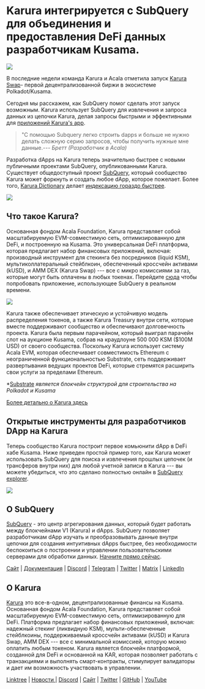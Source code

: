 # Karura интегрируется с SubQuery для объединения и предоставления DeFi данных разработчикам Kusama.

![](https://cdn-images-1.medium.com/max/1600/0*EBj5be1webNUchfi)

В последние недели команда Karura и Acala отметила запуск [Karura Swap](https://apps.karura.network/)- первой децентрализованной биржи в экосистеме Polkadot/Kusama.

Сегодня мы расскажем, как SubQuery помог сделать этот запуск возможным. Karura использует SubQuery для извлечения и запроса данных из цепочки Karura, делая запросы быстрыми и эффективными для [приложений Karura's app](https://apps.karura.network/).

> "С помощью Subquery легко строить dapps и больше не нужно делать сложную серию запросов, чтобы получить нужные мне данные.*--- Бретт (Разработчик в Acala)*

Разработка dApps на Karura теперь значительно быстрее с новыми публичными проектами SubQuery, опубликованными Karura. Существует общедоступный проект [SubQuery](https://explorer.subquery.network/subquery/AcalaNetwork/karura), который сообщество Karura может форкнуть и создать любое dApp, которое пожелает. Более того, [Karura Dictionary](https://explorer.subquery.network/subquery/AcalaNetwork/karura-dictionary) делает [индексацию гораздо быстрее](https://subquery.medium.com/subquerys-just-got-a-lot-faster-with-the-dictionary-8a7a1447574).

![](https://cdn-images-1.medium.com/max/1600/1*vvI_pI93mhe4kzSNQ2yMoQ.png)

## Что такое Karura?

Основанная фондом Acala Foundation, Karura представляет собой масштабируемую EVM-совместимую сеть, оптимизированную для DeFi, и построенную на Kusama. Это универсальная DeFi платформа, которая предлагает набор финансовых приложений, включая: производный инструмент для стекинга без посредников (liquid KSM), мультиколлатеральный стейблкоин, обеспеченный кроссчейн активами (kUSD), и AMM DEX (Karura Swap) --- все с микро комиссиями за газ, которые могут быть оплачены в любых токенах. Перейдите [сюда](http://apps.karura.network) чтобы попробовать приложение, использующее SubQuery в реальном времени.

![](https://cdn-images-1.medium.com/max/1600/0*g174RcFJwJcw2ITS)

Karura также обеспечивает этическую и устойчивую модель распределения токенов, а также Karura Treasury внутри сети, которые вместе поддерживают сообщество и обеспечивают долговечность проекта. Karura была первым парачейном, который выиграл парачейн слот на аукционе Kusama, собрав на краудлоуне 500 000 KSM ($100M USD) от своего сообщества. Поскольку Karura использует систему Acala EVM, которая обеспечивает совместимость Ethereum с неограниченной функциональностью Substrate, сеть поддерживает развертывания ведущих проектов DeFi, которые стремятся расширить свои услуги за пределами Ethereum.

*[Substrate](http://substrate.dev/) *является блокчейн структурой для строительства на Polkadot и Kusama*

[Более детально о Karura здесь](https://medium.com/acalanetwork/countdown-to-karura-a-deep-dive-on-the-defi-hub-of-kusama-410066fc1e1f)

## Открытые инструменты для разработчиков DApp на Karura

Теперь сообщество Karura построит первое комьюнити dApp в DeFi хабе Kusama. Ниже приведен простой пример того, как Karura может использовать SubQuery для поиска и извлечения прошлых цепочек (и трансферов внутри них) для любой учетной записи в Karura --- вы можете убедиться, что это сделано полностью онлайн в [SubQuery explorer](https://explorer.subquery.network/subquery/AcalaNetwork/karura).

![](https://cdn-images-1.medium.com/max/1600/0*t6stH0LeQC8M5fSp)

## О SubQuery

[SubQuery](https://subquery.network/) - это центр агрегирования данных, который будет работать между блокчейнами V1 (Karura) и dApps. SubQuery позволяет разработчикам dApp изучать и преобразовывать данные внутри цепочки для создания интуитивных dApps быстрее, без необходимости беспокоиться о построении и управлении пользовательскими серверами для обработки данных. [Начните прямо сейчас](https://doc.subquery.network/).

[Сайт](https://subquery.network/) | [Документация](https://doc.subquery.network/) | [Discord](https://discord.com/invite/78zg8aBSMG) | [Telegram](https://t.me/subquerynetwork) | [Twitter](https://twitter.com/subquerynetwork) | [Matrix](https://matrix.to/#/#subquery:matrix.org) | [LinkedIn](https://www.linkedin.com/company/subquery)

## О Karura

[Karura](http://acala.network/karura) это все-в-одном, децентрализованные финансы на Kusama. Основанная фондом Acala Foundation, Karura представляет собой масштабируемую EVM-совместимую сеть, оптимизированную для DeFi. Платформа предлагает набор финансовых приложений, включая: надежный стекинг (ликвидную KSM), мульти-обеспеченные стейблкоины, поддерживаемый кроссчейн активами (kUSD) и Karura Swap, AMM DEX --- все с минимальной комиссией, которую можно оплатить любым токеном. Karura является блокчейн платформой, созданной для DeFi и основанной на KAR, которая позволяет работать с транзакциями и выполнять смарт-контракты, стимулирует валидаторы и дает им возможность участвовать в управлении.

[Linktree](http://linktr.ee/karuranetwork) | [Новости ](https://share.hsforms.com/1X9RxkXk-R62I0VNbATaDXw4h8qc) | [Discord](https://discord.gg/vdbFVCH) | [Сайт](http://acala.network/karura) | [Twitter](https://twitter.com/KaruraNetwork) | [GitHub](https://github.com/AcalaNetwork/Acala) | [YouTube](http://youtube.com/c/acalanetwork)